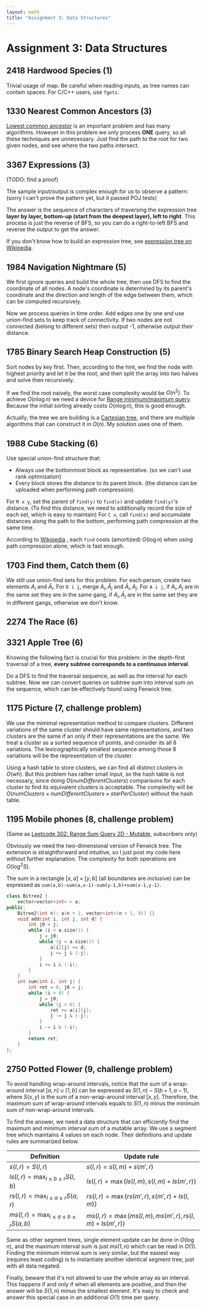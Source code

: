 ```yaml
---
layout: math
title: "Assignment 3: Data Structures"
---
```


# Assignment 3: Data Structures

## 2418 Hardwood Species (1) 

Trivial usage of map. Be careful when reading inputs, as tree names can contain spaces. For C/C++ users, use `fgets`.

## 1330 Nearest Common Ancestors (3)

[Lowest common ancestor](https://en.wikipedia.org/wiki/Lowest_common_ancestor) is an important problem and has many algorithms. However in this problem we only process **ONE** query, so all these techniques are unnecessary. Just find the path to the root for two given nodes, and see where the two paths intersect.

## 3367 Expressions (3) 

(TODO: find a proof)

The sample input/output is complex enough for us to observe a pattern: (sorry I can't prove the pattern yet, but it passed POJ tests)

The answer is the sequence of characters of traversing the expression tree **layer by layer, bottom-up (start from the deepest layer), left to right**. This process is just the reverse of BFS, so you can do a right-to-left BFS and reverse the output to get the answer.

If you don't know how to build an expression tree, see [expression tree on Wikipedia](https://en.wikipedia.org/wiki/Binary_expression_tree).

## 1984 Navigation Nightmare (5) 

We first ignore queries and build the whole tree, then use DFS to find the coordinate of all nodes. A node's coordinate is determined by its parent's coordinate and the direction and length of the edge between them, which can be computed recursively.

Now we process queries in time order. Add edges one by one and use union-find sets to keep track of connectivity. If two nodes are not connected (belong to different sets) then output -1, otherwise output their distance.

## 1785 Binary Search Heap Construction (5) 

Sort nodes by key first. Then, according to the hint, we find the node with highest priority and let it be the root, and then split the array into two halves and solve then recursively.

If we find the root naively, the worst case complexity would be $O(n^2)$. To achieve $O(n\log n)$ we need a device for [Range minimum/maximum query](https://en.wikipedia.org/wiki/Range_minimum_query). Because the initial sorting already costs $O(n\log n)$, this is good enough.

Actually, the tree we are building is a [Cartesian tree](https://en.wikipedia.org/wiki/Cartesian_tree), and there are multiple algorithms that can construct it in $O(n)$. My solution uses one of them.

## 1988 Cube Stacking (6)

Use special union-find structure that:

* Always use the bottommost block as representative. (so we can't use rank optimization)
* Every block stores the distance to its parent block. (the distance can be uploaded when performing path compression)

For `M x y`, set the parent of `find(y)` to `find(x)` and update `find(y)`'s distance. (To find this distance, we need to additionally record the size of each set, which is easy to maintain) For `C x`, call `find(x)` and accumulate distances along the path to the bottom, performing path compression at the same time.

According to [Wikipedia](https://en.wikipedia.org/wiki/Disjoint-set_data_structure) , each `find` costs (amortized) $O(\log n)$ when using path compression alone, which is fast enough.

## 1703 Find them, Catch them (6) 

We still use union-find sets for this problem. For each person, create two elements $A_i$ and $\bar{A}_i$. For `D i j`, merge $A_i, \bar{A}_j$ and $\bar{A}_i, A_j$. For `A i j`, if $A_i, A_j$ are in the same set they are in the same gang, if $A_i, \bar{A}_j$ are in the same set they are in different gangs, otherwise we don't know.

## 2274 The Race (6) 

## 3321 Apple Tree (6) 

Knowing the following fact is crucial for this problem: in the depth-first traversal of a tree, **every subtree corresponds to a continuous interval**.

Do a DFS to find the traversal sequence, as well as the interval for each subtree. Now we can convert queries on subtree sum into interval sum on the sequence, which can be effectively found using Fenwick tree.

## 1175 Picture (7, challenge problem) 

We use the mimimal representation method to compare clusters. Different variations of the same cluster should have same representations, and two clusters are the same if an only if their representations are the same. We treat a cluster as a sorted sequence of points, and consider its all 8 variations. The lexicographically smallest sequence among those 8 variations will be the representation of the cluster.

Using a hash table to store clusters, we can find all distinct clusters in $O(wh)$. But this problem has rather small input, so the hash table is not necessary, since doing $O(numDifferentClusters)$ comparisons for each cluster to find its equivalent clusters is acceptable. The complexity will be $O(numClusters\times numDifferentClusters\times starPerCluster)$ without the hash table.

## 1195 Mobile phones (8, challenge problem)

(Same as [Leetcode 302: Range Sum Query 2D - Mutable](https://leetcode.com/problems/range-sum-query-2d-mutable), subscribers only)

Obviously we need the two-dimensional version of Fenwick tree. The extension is straightforward and intuitive, so I just post my code here without further explanation. The complexity for both operations are $O(\log^2S)$.

The sum in a rectangle $[x,a]\times[y,b]$ (all boundaries are inclusive) can be expressed as `sum(a,b)-sum(a,x-1)-sum(y-1,b)+sum(x-1,y-1)`.

```c++
class Bitree2 {
    vector<vector<int> > a;
public:
    Bitree2(int n): a(n + 1, vector<int>(n + 1, 0)) {}
    void add(int i, int j, int d) {
        int j0 = j;
        while (i < a.size()) {
            j = j0;
            while (j < a.size()) {
                a[i][j] += d;
                j += j & (-j);
            }
            i += i & (-i);
        }
    }    
    int sum(int i, int j) {
        int ret = 0, j0 = j;
        while (i > 0) {
            j = j0;
            while (j > 0) {
                ret += a[i][j];
                j -= j & (-j);
            }
            i -= i & (-i);
        }
        return ret;
    }
};
```

## 2750 Potted Flower (9, challenge problem)

To avoid handling wrap-around intervals, notice that the sum of a wrap-around interval $[a,n]\cup[1,b]$ can be expressed as $S(1,n)-S(b+1,a-1)$, where $S(x,y)$ is the sum of a non-wrap-around interval $[x,y]$. Therefore, the maximum sum of wrap-around intervals equals to $S(1,n)$ minus the minimum sum of non-wrap-around intervals.

To find the answer, we need a data structure that can efficiently find the maximum and minimum interval sum of a mutable array. We use a segment tree which maintains 4 values on each node. Their definitions and update rules are summarized below. 

| Definition                                    | Update rule                                                     |
| --------------------------------------------- | --------------------------------------------------------------- |
| $s(l,r)=S(l,r)$                               | $s(l,r)=s(l,m)+s(m',r)$                                         |
| $ls(l,r)=\max_{l \leq b \leq r} S(l,b)$       | $ls(l,r)=\max\lbrace ls(l,m), s(l,m)+ls(m',r) \rbrace$          |
| $rs(l,r)=\max_{l \leq a \leq r} S(a,r)$       | $rs(l,r)=\max\lbrace rs(m',r), s(m',r)+ls(l,m) \rbrace$         |
| $ms(l,r)=\max_{l\leq a \leq b \leq r} S(a,b)$ | $ms(l,r)=\max\lbrace ms(l,m),ms(m',r),rs(l,m)+ls(m',r) \rbrace$ |

Same as other segment trees, single element update can be done in $O(\log n)$, and the maximum interval sum is just $ms(1,n)$ which can be read in $O(1)$. Finding the minimum interval sum is very similar, but the easiest way (requires least coding) is to instantiate another identical segment tree, just with all data negated.

Finally, beware that it's not allowed to use the whole array as an interval. This happens if and only if when all elements are positive, and then the answer will be $S(1,n)$ minus the smallest element. It's easy to check and answer this special case in an additional $O(1)$ time per query.